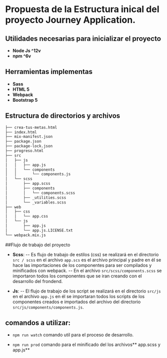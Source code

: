 # Propuesta de la Estructura inical del proyecto Journey Application.

## Utilidades necesarias para inicializar el proyecto
- **Node Js ^12v**
- **npm ^6v**

## Herramientas implementas

- **Sass**
- **HTML 5**
- **Webpack**
- **Bootstrap 5**

## Estructura de directorios y archivos
````bash
├── crea-tus-metas.html
├── index.html
├── mix-manifest.json
├── package.json
├── package-lock.json
├── progreso.html
├── src
│   ├── js
│   │   ├── app.js
│   │   └── components
│   │       └── components.js
│   └── scss
│       ├── app.scss
│       ├── components
│       │   └── components.scss
│       ├── _utilities.scss
│       └── _variables.scss
├── web
│   ├── css
│   │   └── app.css
│   └── js
│       ├── app.js
│       └── app.js.LICENSE.txt
└── webpack.mix.js

````

##Flujo de trabajo del proyecto

- **Scss**:
-- Es flujo de trabajo de estilos (css) se realizará en el directorio `src / scss`  en el archivo `app.scs` es el archivo principal y padre en él se hace las importaciones de los componentes para ser compilados y minificados con webpack.
-- En el archivo `src/scss/components.scss`  se importaron todos los componentes que se iran creando con el desarrollo del frondend.

- **Js**:
-- El flujo de trabajo de los script se realizará en el directorio `src/js` en el archivo `app.js`  en él se importaran todos los scripts de los componentes creados e importados del archivo del directorio `src/js/components/components.js`.

## comandos a utilizar:
- `npm run watch` comando util para el proceso de desarrollo.

- `npm run prod` comando para el minificado del los archivos** app.scss y app.js**

